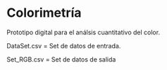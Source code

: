 # Colorimetría
Prototipo digital para el análsis cuantitativo del color. 

DataSet.csv = Set de datos de entrada.

Set_RGB.csv = Set de datos de salida
